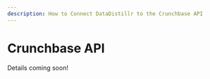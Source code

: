 ```yaml
---
description: How to Connect DataDistillr to the Crunchbase API
---
```


# Crunchbase API

Details coming soon!